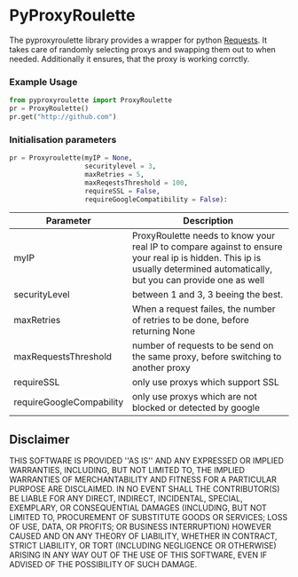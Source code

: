 # PyProxyRoulette
The pyproxyroulette library provides a wrapper for python [Requests](http://docs.python-requests.org/en/master/). It takes care of randomly selecting proxys and swapping them out to when needed. Additionally it ensures, that the proxy is working corrctly.

### Example Usage
```python
from pyproxyroulette import ProxyRoulette
pr = ProxyRoulette()
pr.get("http://github.com")
```
### Initialisation parameters
```python
pr = Proxyroulette(myIP = None,
                   securitylevel = 3,
                   maxRetries = 5,
                   maxReqestsThreshold = 100,
                   requireSSL = False,
                   requireGoogleCompatibility = False):
```
| Parameter | Description |
| --------- | ----------- |
| myIP | ProxyRoulette needs to know your real IP to compare against to ensure your real ip is hidden. This ip is usually determined automatically, but you can provide one as well |
| securityLevel | between 1 and 3, 3 beeing the best. |
| maxRetries | When a request failes, the number of retries to be done, before returning None |
| maxRequestsThreshold | number of requests to be send on the same proxy, before switching to another proxy |
| requireSSL | only use proxys which support SSL |
| requireGoogleCompability | only use proxys which are not blocked or detected by google |

## Disclaimer
THIS SOFTWARE IS PROVIDED ''AS IS'' AND ANY EXPRESSED OR IMPLIED WARRANTIES, INCLUDING, BUT NOT LIMITED TO, THE IMPLIED WARRANTIES OF MERCHANTABILITY AND FITNESS FOR A PARTICULAR PURPOSE ARE DISCLAIMED. IN NO EVENT SHALL THE CONTRIBUTOR(S) BE LIABLE FOR ANY DIRECT, INDIRECT, INCIDENTAL, SPECIAL, EXEMPLARY, OR CONSEQUENTIAL DAMAGES (INCLUDING, BUT NOT LIMITED TO, PROCUREMENT OF SUBSTITUTE GOODS OR SERVICES; LOSS OF USE, DATA, OR PROFITS; OR BUSINESS INTERRUPTION) HOWEVER CAUSED AND ON ANY THEORY OF LIABILITY, WHETHER IN CONTRACT, STRICT LIABILITY, OR TORT (INCLUDING NEGLIGENCE OR OTHERWISE) ARISING IN ANY WAY OUT OF THE USE OF THIS SOFTWARE, EVEN IF ADVISED OF THE POSSIBILITY OF SUCH DAMAGE.
